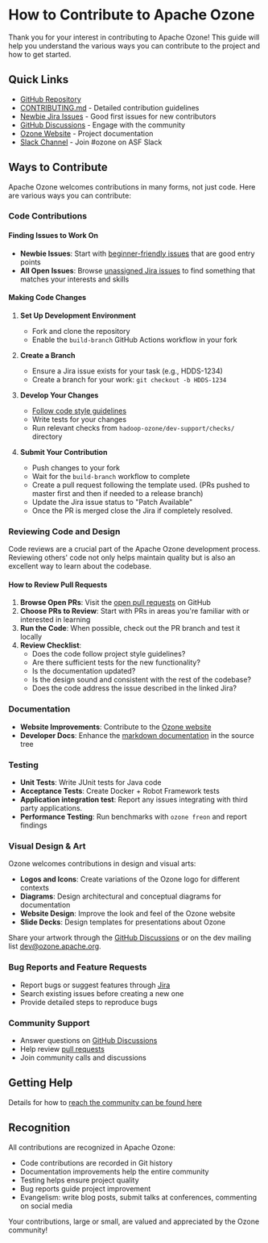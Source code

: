 # How to Contribute to Apache Ozone

Thank you for your interest in contributing to Apache Ozone! This guide will help you understand the various ways you can contribute to the project and how to get started.

## Quick Links

- [GitHub Repository](https://github.com/apache/ozone)
- [CONTRIBUTING.md](https://github.com/apache/ozone/blob/master/CONTRIBUTING.md) - Detailed contribution guidelines
- [Newbie Jira Issues](https://issues.apache.org/jira/issues/?jql=labels%20%3D%20newbie%20AND%20project%20%3D%20%22Apache%20Ozone%22%20AND%20status%20%3D%20open%20ORDER%20BY%20created) - Good first issues for new contributors
- [GitHub Discussions](https://github.com/apache/ozone/discussions) - Engage with the community
- [Ozone Website](https://ozone.apache.org/) - Project documentation
- [Slack Channel](http://s.apache.org/slack-invite) - Join #ozone on ASF Slack

## Ways to Contribute

Apache Ozone welcomes contributions in many forms, not just code. Here are various ways you can contribute:

### Code Contributions

#### Finding Issues to Work On

- **Newbie Issues**: Start with [beginner-friendly issues](https://issues.apache.org/jira/browse/HDDS-12179?jql=labels%20%3D%20newbie%20AND%20project%20%3D%20%22Apache%20Ozone%22%20AND%20status%20%3D%20open%20ORDER%20BY%20created) that are good entry points
- **All Open Issues**: Browse [unassigned Jira issues](https://issues.apache.org/jira/browse/HDDS-12179?jql=labels%20%3D%20newbie%20AND%20project%20%3D%20%22Apache%20Ozone%22%20AND%20status%20%3D%20open%20ORDER%20BY%20created) to find something that matches your interests and skills

#### Making Code Changes

1. **Set Up Development Environment**
   - Fork and clone the repository
   - Enable the `build-branch` GitHub Actions workflow in your fork

2. **Create a Branch**
   - Ensure a Jira issue exists for your task (e.g., HDDS-1234)
   - Create a branch for your work: `git checkout -b HDDS-1234`

3. **Develop Your Changes**
   - [Follow code style guidelines](https://github.com/apache/ozone/blob/master/CONTRIBUTING.md#code-convention-and-tests)
   - Write tests for your changes
   - Run relevant checks from `hadoop-ozone/dev-support/checks/` directory

4. **Submit Your Contribution**
   - Push changes to your fork
   - Wait for the `build-branch` workflow to complete
   - Create a pull request following the template used. (PRs pushed to master first and then if needed to a release branch)
   - Update the Jira issue status to "Patch Available"
   - Once the PR is merged close the Jira if completely resolved.

### Reviewing Code and Design

Code reviews are a crucial part of the Apache Ozone development process. Reviewing others' code not only helps maintain quality but is also an excellent way to learn about the codebase.

#### How to Review Pull Requests

1. **Browse Open PRs**: Visit the [open pull requests](https://github.com/apache/ozone/pulls) on GitHub
2. **Choose PRs to Review**: Start with PRs in areas you're familiar with or interested in learning
3. **Run the Code**: When possible, check out the PR branch and test it locally
4. **Review Checklist**:
   - Does the code follow project style guidelines?
   - Are there sufficient tests for the new functionality?
   - Is the documentation updated?
   - Is the design sound and consistent with the rest of the codebase?
   - Does the code address the issue described in the linked Jira?

### Documentation

- **Website Improvements**: Contribute to the [Ozone website](https://ozone.apache.org/)
- **Developer Docs**: Enhance the [markdown documentation](https://github.com/apache/ozone/tree/master/hadoop-hdds/docs/content) in the source tree

### Testing

- **Unit Tests**: Write JUnit tests for Java code
- **Acceptance Tests**: Create Docker + Robot Framework tests
- **Application integration test**: Report any issues integrating with third party applications.
- **Performance Testing**: Run benchmarks with `ozone freon` and report findings

### Visual Design & Art

Ozone welcomes contributions in design and visual arts:

- **Logos and Icons**: Create variations of the Ozone logo for different contexts
- **Diagrams**: Design architectural and conceptual diagrams for documentation
- **Website Design**: Improve the look and feel of the Ozone website
- **Slide Decks**: Design templates for presentations about Ozone

Share your artwork through the [GitHub Discussions](https://github.com/apache/ozone/discussions) or on the dev mailing list dev@ozone.apache.org.

### Bug Reports and Feature Requests

- Report bugs or suggest features through [Jira](https://issues.apache.org/jira/projects/HDDS/)
- Search existing issues before creating a new one
- Provide detailed steps to reproduce bugs

### Community Support

- Answer questions on [GitHub Discussions](https://github.com/apache/ozone/discussions)
- Help review [pull requests](https://github.com/apache/ozone/pulls)
- Join community calls and discussions

## Getting Help

Details for how to [reach the community can be found here](communication-channels)

## Recognition

All contributions are recognized in Apache Ozone:

- Code contributions are recorded in Git history
- Documentation improvements help the entire community
- Testing helps ensure project quality
- Bug reports guide project improvement
- Evangelism: write blog posts, submit talks at conferences, commenting on social media

Your contributions, large or small, are valued and appreciated by the Ozone community!
